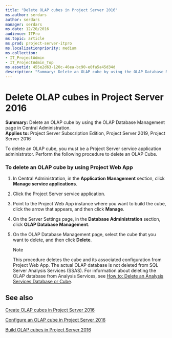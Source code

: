 ```yaml
---
title: "Delete OLAP cubes in Project Server 2016"
ms.author: serdars
author: serdars
manager: serdars
ms.date: 12/20/2016
audience: ITPro
ms.topic: article
ms.prod: project-server-itpro
ms.localizationpriority: medium
ms.collection:
- IT_ProjectAdmin
- IT_ProjectAdmin_Top
ms.assetid: 455e2d63-120c-46ea-bc90-e0fa5a45d34d
description: "Summary: Delete an OLAP cube by using the OLAP Database Management page in Central Administration."
---
```


# Delete OLAP cubes in Project Server 2016

**Summary:** Delete an OLAP cube by using the OLAP Database Management page in Central Administration.<br/>
**Applies to:** Project Server Subscription Edition, Project Server 2019, Project Server 2016
  
To delete an OLAP cube, you must be a Project Server service application administrator. Perform the following procedure to delete an OLAP Cube.
  
### To delete an OLAP cube by using Project Web App

1. In Central Administration, in the **Application Management** section, click **Manage service applications**.
    
2. Click the Project Server service application.
    
3. Point to the Project Web App instance where you want to build the cube, click the arrow that appears, and then click **Manage**.
    
4. On the Server Settings page, in the **Database Administration** section, click **OLAP Database Management**.
    
5. On the OLAP Database Management page, select the cube that you want to delete, and then click **Delete**.
    
    > [!NOTE]
    > This procedure deletes the cube and its associated configuration from Project Web App. The actual OLAP database is not deleted from SQL Server Analysis Services (SSAS). For information about deleting the OLAP database from Analysis Services, see [How to: Delete an Analysis Services Database or Cube](/previous-versions/sql/sql-server-2012/ms174802(v=sql.110)). 
  
## See also

[Create OLAP cubes in Project Server 2016](create-olap-cubes-in-project-server-2016.md)
  
[Configure an OLAP cube in Project Server 2016](configure-an-olap-cube-in-project-server-2016.md)
  
[Build OLAP cubes in Project Server 2016](build-olap-cubes-in-project-server-2016.md)
